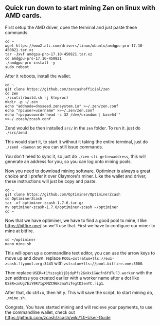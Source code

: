 ## Quick run down to start mining Zen on linux with AMD cards.

First setup the AMD driver, open the terminal and just paste these commands.

```shell
cd ~
wget https://www2.ati.com/drivers/linux/ubuntu/amdgpu-pro-17.10-450821.tar.xz
tar -Jxvf amdgpu-pro-17.10-450821.tar.xz
cd amdgpu-pro-17.10-450821
./amdgpu-pro-install -y
sudo reboot
```

After it reboots, install the wallet.

```shell
cd ~
git clone https://github.com/zencashofficial/zen
cd zen
./zcutil/build.sh -j $(nproc)
mkdir -p ~/.zen
echo "addnode=dnsseed.zensystem.io" >~/.zen/zen.conf
echo "rpcuser=username" >>~/.zen/zen.conf
echo "rpcpassword=`head -c 32 /dev/urandom | base64`" >>~/.zcash/zcash.conf
```

Zend would be then installed `src/` in the `zen` folder. To run it. just do `./src/zend`

This would start it, to start it without it taking the entire terminal, just do `./zend -daemon` so you can still issue commands.

You don't need to sync it, so just do `./zen-cli getnewaddress`, this will generate an address for you, so you can log onto mining pools.

Now you need to download mining software, Optiminer is always a great choice and I prefer it over Claymore's miner. Like the wallet and driver, these instructions will just be copy and paste.
```shell
cd ~
git clone https://github.com/Optiminer/OptiminerZcash
cd OptiminerZcash
tar -xf optiminer-zcash-1.7.0.tar.gz
mv optiminer-zcash-1.7.0/optiminer-zcash ~/optiminer
cd ~
```

Now that we have optiminer, we have to find a good pool to mine, I like https://bitfire.one/ so we'll use that. First we have to configure our miner to mine at bitfire.
```Shell
cd ~/optiminer
nano mine.sh
```
This will open up a commandline text editor, you can use the arrow keys to move up and down. replace `POOL=zstratum+tls://eu1-zcash.flypool.org:3443` with `zstratum+tls://pool.bitfire.one:3000`.

Then replace `USER=t1Yszagk1jBjdyPfs2GxXx1GWcfn6fdTuFJ.worker` with the zen address you created eariler with a worker name after a dot like `USER=znUg7EiY9R71gXMZC96k3naYiTegtD2enYC.rig1`.

After that, do ctrl+x, then hit y. This will save the script, to start mining do, `./mine.sh`.

Congrats, You have started mining and will recieve your payments, to use the commandline wallet, check out https://github.com/zcash/zcash/wiki/1.0-User-Guide 
